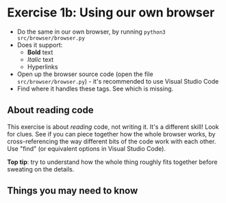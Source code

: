 # Exercise 1b: Using our own browser

* Do the same in our own browser, by running `python3 src/browser/browser.py`
* Does it support:
  * **Bold** text
  * _Italic_ text
  * Hyperlinks
* Open up the browser source code (open the file `src/browser/browser.py`) -
  it's recommended to use Visual Studio Code
* Find where it handles these tags. See which is missing.

## About reading code

This exercise is about _reading_ code, not writing it. It's a different skill!
Look for clues. See if you can piece together how the whole browser works,
by cross-referencing the way different bits of the code work with each other.
Use "find" (or equivalent options in Visual Studio Code).

**Top tip**: try to understand how the whole thing roughly fits together
before sweating on the details.

## Things you may need to know


